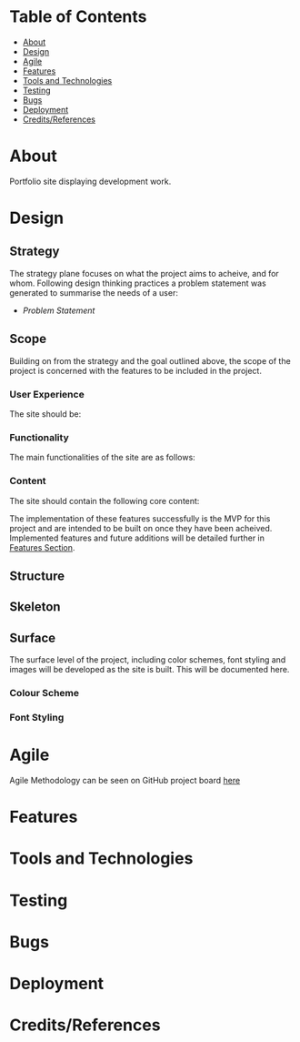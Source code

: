 # Table of Contents
- [About](#about)
- [Design](#design)
- [Agile](#agile-implementation)
- [Features](#features)
- [Tools and Technologies](#tools-and-technologies)
- [Testing](#testing)
- [Bugs](#bugs)
- [Deployment](#deployment)
- [Credits/References](#credits-and-references)

# About 
Portfolio site displaying development work.

# Design
## Strategy
The strategy plane focuses on what the project aims to acheive, and for whom. Following design thinking practices a problem statement was generated to summarise the needs of a user:

- *Problem Statement*

## Scope
Building on from the strategy and the goal outlined above, the scope of the project is concerned with the features to be included in the project.

### User Experience
The site should be:

### Functionality
The main functionalities of the site are as follows:

### Content
The site should contain the following core content:

The implementation of these features successfully is the MVP for this project and are intended to be built on once they have been acheived. Implemented features and future additions will be detailed further in [Features Section](#features).

## Structure

## Skeleton

## Surface
The surface level of the project, including color schemes, font styling and images will be developed as the site is built. This will be documented here.

### Colour Scheme

### Font Styling

# Agile 
Agile Methodology can be seen on GitHub project board [here](https://github.com/users/eosull/projects/6)

# Features

# Tools and Technologies

# Testing

# Bugs 

# Deployment

# Credits/References
